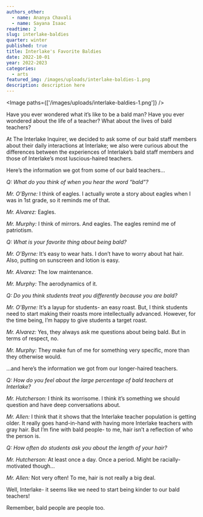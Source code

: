 ```yaml
---
authors_other:
  - name: Ananya Chavali
  - name: Sayana Isaac
readtime: 2
slug: interlake-baldies
quarter: winter
published: true
title: Interlake's Favorite Baldies
date: 2022-10-01
year: 2022-2023
categories:
  - arts
featured_img: /images/uploads/interlake-baldies-1.png
description: description here
---
```


<script>
    import Image from "$lib/components/Image.svelte";
</script>

<Image paths={['/images/uploads/interlake-baldies-1.png']} />

Have you ever wondered what it’s like to be a bald man? Have you ever wondered about the life of a teacher? What about the lives of bald teachers?

At The Interlake Inquirer, we decided to ask some of our bald staff members about their daily interactions at Interlake; we also were curious about the differences between the experiences of Interlake’s bald staff members and those of Interlake’s most luscious-haired teachers.

Here’s the information we got from some of our bald teachers…

_Q: What do you think of when you hear the word “bald”?_

_Mr. O’Byrne:_ I think of eagles. I actually wrote a story about eagles when I was in 1st grade, so it reminds me of that.

_Mr. Alvarez:_ Eagles.

_Mr. Murphy:_ I think of mirrors. And eagles. The eagles remind me of patriotism.

_Q: What is your favorite thing about being bald?_

_Mr. O’Byrne:_ It’s easy to wear hats. I don’t have to worry about hat hair. Also, putting on sunscreen and lotion is easy.

_Mr. Alvarez:_ The low maintenance.

_Mr. Murphy:_ The aerodynamics of it.

_Q: Do you think students treat you differently because you are bald?_

_Mr. O’Byrne:_ It’s a layup for students- an easy roast. But, I think students need to start making their roasts more intellectually advanced. However, for the time being, I’m happy to give students a target roast.

_Mr. Alvarez:_ Yes, they always ask me questions about being bald. But in terms of respect, no.

_Mr. Murphy:_ They make fun of me for something very specific, more than they otherwise would.

…and here’s the information we got from our longer-haired teachers.

_Q: How do you feel about the large percentage of bald teachers at Interlake?_

_Mr. Hutcherson:_ I think its worrisome. I think it’s something we should question and have deep conversations about.

_Mr. Allen:_ I think that it shows that the Interlake teacher population is getting older. It really goes hand-in-hand with having more Interlake teachers with gray hair. But I’m fine with bald people- to me, hair isn’t a reflection of who the person is.

_Q: How often do students ask you about the length of your hair?_

_Mr. Hutcherson:_ At least once a day. Once a period. Might be racially-motivated though…

_Mr. Allen:_ Not very often! To me, hair is not really a big deal.

Well, Interlake- it seems like we need to start being kinder to our bald teachers!

Remember, bald people are people too.
